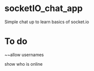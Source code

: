# socketIO_chat_app

Simple chat up to learn basics of socket.io

# To do
~~allow usernames

show who is online
